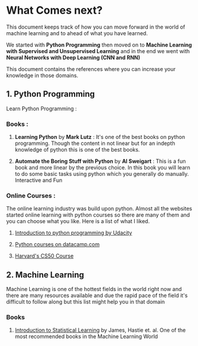 # What Comes next?

This document keeps track of how you can move forward in the world of machine learning and to ahead of what you have learned. 

We started with **Python Programming** then moved on to **Machine Learning with Supervised and Unsupervised Learning** and in the end we went with **Neural Networks with Deep Learning (CNN and RNN)**

This document contains the references where you can increase your knowledge in those domains. 


## 1. Python Programming 

Learn Python Programming : 

### Books : 

1. **Learning Python** by **Mark Lutz** : It's one of the best books on python programming. Though the content in not linear but for an indepth knowledge of python this is one of the best books. 

2. **Automate the Boring Stuff with Python** by **Al Sweigart** : This is a fun book and more linear by the previous choice. In this book you will learn to do some basic tasks using python which you generally do manually. Interactive and Fun 

### Online Courses : 

The online learning industry was build upon python. Almost all the websites started online learning with python courses so there are many of them and you can choose what you like. Here is a list of what I liked.

1. [Introduction to python programming by Udacity](https://in.udacity.com/course/introduction-to-python--ud1110-india)

2. [Python courses on datacamp.com](datacamp.com)

3. [Harvard's CS50 Course](https://online-learning.harvard.edu/course/cs50-introduction-computer-science)


## 2. Machine Learning 

Machine Learning is one of the hottest fields in the world right now and there are many resources available and due the rapid pace of the field it's difficult to follow along but this list might help you in that domain 

### Books 
	
1. [Introduction to Statistical Learning](http://www-bcf.usc.edu/~gareth/ISL/) by James, Hastie et. al. One of the most recommended books in the Machine Learning World 
